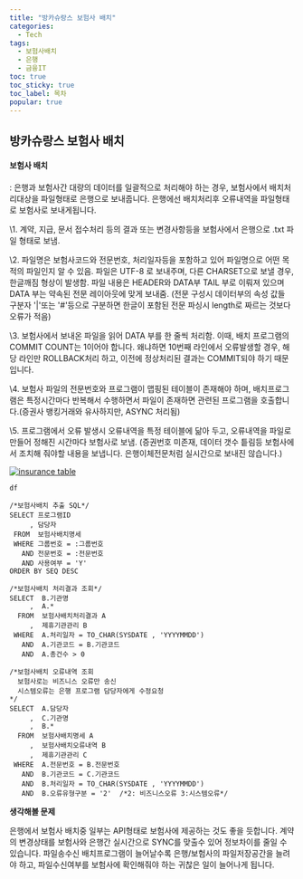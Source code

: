 ```yaml
---
title: "방카슈랑스 보험사 배치"
categories:
  - Tech
tags: 
  - 보험사배치
  - 은행
  - 금융IT
toc: true
toc_sticky: true
toc_label: 목차
popular: true
---
```


## **방카슈랑스 보험사 배치**

#### **보험사 배치**

: 은행과 보험사간 대량의 데이터를 일괄적으로 처리해야 하는 경우, 보험사에서 배치처리대상을 파일형태로 은행으로 보내줍니다. 은행에선 배치처리후 오류내역을 파일형태로 보험사로 보내게됩니다.

\1. 계약, 지급, 문서 접수처리 등의 결과 또는 변경사항등을 보험사에서 은행으로 .txt 파일 형태로 보냄.

\2. 파일명은 보험사코드와 전문번호, 처리일자등을 포함하고 있어 파일명으로 어떤 목적의 파일인지 알 수 있음. 파일은 UTF-8 로 보내주며, 다른 CHARSET으로 보낼 경우, 한글깨짐 형상이 발생함. 파일 내용은 HEADER와 DATA부 TAIL 부로 이뤄져 있으며 DATA 부는 약속된 전문 레이아웃에 맞게 보내줌.
(전문 구성시 데이터부의 속성 값들 구분자 '|'또는 '#'등으로 구분하면 한글이 포함된 전문 파싱시 length로 짜르는 것보다 오류가 적음)

\3. 보험사에서 보내온 파일을 읽어 DATA 부를 한 줄씩 처리함. 이때, 배치 프로그램의 COMMIT COUNT는 1이어야 합니다. 왜냐하면 10번째 라인에서 오류발생할 경우, 해당 라인만 ROLLBACK처리 하고, 이전에 정상처리된 결과는 COMMIT되야 하기 때문입니다.

\4. 보험사 파일의 전문번호와 프로그램이 맵핑된 테이블이 존재해야 하며, 배치프로그램은 특정시간마다 반복해서 수행하면서 파일이 존재하면 관련된 프로그램을 호출합니다.(증권사 뱅킹거래와 유사하지만, ASYNC 처리됨)

\5. 프로그램에서 오류 발생시 오류내역을 특정 테이블에 닮아 두고, 오류내역을 파일로만들어 정해진 시간마다 보험사로 보냄.  (증권번호 미존재, 데이터 갯수 틑림등 보험사에서 조치해 줘야할 내용을 보냅니다. 은행이체전문처럼 실시간으로 보내진 않습니다.)

[![insurance table](http://www.py0777.com/wp-content/uploads/2014/08/insurance-table.jpg)](http://www.py0777.com/wp-content/uploads/2014/08/insurance-table.jpg)

```uml
df
```



```
/*보험사배치 추출 SQL*/
SELECT 프로그램ID
     , 담당자
 FROM  보험사배치명세    
 WHERE 그룹번호 = :그룹번호
   AND 전문번호 = :전문번호
   AND 사용여부 = 'Y'
ORDER BY SEQ DESC

/*보험사배치 처리결과 조회*/
SELECT  B.기관명
     ,  A.*
  FROM  보험사배치처리결과 A
     ,  제휴기관관리 B
 WHERE  A.처리일자 = TO_CHAR(SYSDATE , 'YYYYMMDD')
   AND  A.기관코드 = B.기관코드
   AND  A.총건수 > 0

/*보험사배치 오류내역 조회
  보험사로는 비즈니스 오류만 송신
  시스템오류는 은행 프로그램 담당자에게 수정요청
*/
SELECT  A.담당자
     ,  C.기관명
     ,  B.*
  FROM  보험사배치명세 A
     ,  보험사배치오류내역 B
     ,  제휴기관관리 C
 WHERE  A.전문번호 = B.전문번호
   AND  B.기관코드 = C.기관코드
   AND  B.처리일자 = TO_CHAR(SYSDATE , 'YYYYMMDD')
   AND  B.오류유형구분 = '2'  /*2: 비즈니스오류 3:시스템오류*/
```

 

 **생각해볼 문제**

은행에서 보험사 배치중 일부는 API형태로 보험사에 제공하는 것도 좋을 듯합니다. 계약의 변경상태를 보험사와 은행간 실시간으로 SYNC를 맞출수 있어 정보차이를 줄일 수 있습니다. 파일송수신 배치프로그램이 늘어날수록 은행/보험사의 파일저장공간을 늘려야 하고, 파일수신여부를 보험사에 확인해줘야 하는 귀찮은 일이 늘어나게 됩니다.